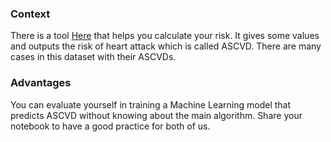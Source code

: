 ### Context

There is a tool [Here](https://tools.acc.org/ascvd-risk-estimator-plus/#!/calculate/estimate/) that helps you calculate your risk. It gives some values and outputs the risk of heart attack which is called ASCVD. There are many cases in this dataset with their ASCVDs.


### Advantages

You can evaluate yourself in training a Machine Learning model that predicts ASCVD without knowing about the main algorithm. Share your notebook to have a good practice for both of us.

